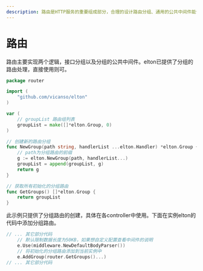 ```yaml
---
description: 路由是HTTP服务的重要组成部分，合理的设计路由分组、通用的公共中间件能让项目更清晰简洁
---
```


# 路由

路由主要实现两个逻辑，接口分组以及分组的公共中间件。elton已提供了分组的路由处理，直接使用则可。

```go
package router

import (
	"github.com/vicanso/elton"
)

var (
	// groupList 路由组列表
	groupList = make([]*elton.Group, 0)
)

// 创建新的路由分组
func NewGroup(path string, handlerList ...elton.Handler) *elton.Group {
    // path为分组路由的前缀
	g := elton.NewGroup(path, handlerList...)
	groupList = append(groupList, g)
	return g
}

// 获取所有初始化的分组路由 
func GetGroups() []*elton.Group {
	return groupList
}
```

此示例只提供了分组路由的创建，具体在各controller中使用。下面在实例elton的代码中添加分组路由。

```go
// ... 其它部分代码
	// 默认限制数据长度为50KB，如果想自定义配置查看中间件的说明
	e.Use(middleware.NewDefaultBodyParser())
	// 将初始化的分组路由添加到当前实例中
	e.AddGroup(router.GetGroups()...)
// ... 其它部分代码
```